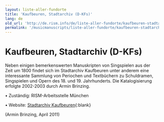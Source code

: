 ```yaml
---
layout: liste-aller-fundorte
title: 'Kaufbeuren, Stadtarchiv (D-KFs)'
lang: de
old_url: 'http://de.rism.info/de/liste-aller-fundorte/kaufbeuren-stadtarchiv.html'
permalink: '/musicmanuscripts/liste-aller-fundorte/kaufbeuren-stadtarchiv.html'
---
```



# Kaufbeuren, Stadtarchiv (D-KFs)

Neben einigen bemerkenswerten Manuskripten von Singspielen aus der Zeit um 1800 findet sich im Stadtarchiv Kaufbeuren unter anderem eine interessante Sammlung von Periochen und Textbüchern zu Schuldramen, Singspielen und Opern des 18. und 19. Jahrhunderts. Die Katalogisierung erfolgte 2002-2003 durch Armin Brinzing.

• Zuständig: RISM-Arbeitsstelle München

• Website: [Stadtarchiv Kaufbeuren](https://www.kaufbeuren.de/nav/stadt-freizeit/bildung-erziehung/stadtarchiv.aspx "Opens external link in new window"){:blank}

(Armin Brinzing, April 2011)

